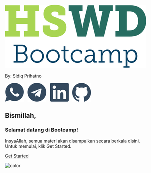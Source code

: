 <!-- logo -->
![logo](_assets/logo.svg ':size=200')

By: Sidiq Prihatno

[![](./_assets/whatsapp.svg ':size=24')](https://wa.me/62895394856969) &nbsp;
[![](./_assets/telegram.svg ':size=24')](https://t.me/sidiqprihatno) &nbsp;
[![](./_assets/linkedin.svg ':size=24')](https://id.linkedin.com/in/sidiqprihatno) &nbsp; 
[![](./_assets/github.svg ':size=24')](https://github.com/prihatno96/)

## Bismillah,  
### Selamat datang di **Bootcamp!**

InsyaAllah, semua materi akan disampaikan secara berkala disini.  
Untuk memulai, klik Get Started.


[Get Started](/day1.md)



<!-- background color -->
![color](#fff)